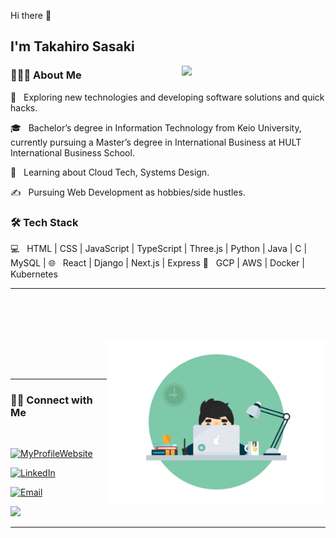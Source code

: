 Hi there 👋<h2> I'm Takahiro Sasaki</h2>
<img align='right' src="https://media.giphy.com/media/M9gbBd9nbDrOTu1Mqx/giphy.gif" width="230">
<h3> 👨🏻‍💻 About Me </h3>
🤔   Exploring new technologies and developing software solutions and quick hacks.

🎓   Bachelor’s degree in Information Technology from Keio University, currently pursuing a Master’s degree in International Business at HULT International Business School.

🌱   Learning about Cloud Tech, Systems Design.

✍️   Pursuing Web Development as hobbies/side hustles.

<h3>🛠 Tech Stack</h3>
💻   HTML | CSS | JavaScript | TypeScript | Three.js | Python | Java | C | MySQL | 
🌐   React | Django | Next.js | Express
🔧   GCP | AWS | Docker | Kubernetes
<hr>
<br/><br/>


<br/>
<br/>
<img src="https://github.com/nirala69/nirala69/blob/master/70804f7e25b11f29db904f2fa7b4cd9d.gif" width="350" align='right'>

<br><br>

<hr>
<h3> 🤝🏻 Connect with Me </h3>
<br>
<p align="left">
<a href="https://sonorous-folio-411705.web.app/"><img alt="MyProfileWebsite" src="https://img.shields.io/badge/sonorous--folio--411705.web.app-black?style=flat-square&logo=google-chrome"></a>

<a href="https://www.linkedin.com/in/takahiro-sasaki-463ab1273/"><img alt="LinkedIn" src="https://img.shields.io/badge/LinkedIn-Takahiro%20Sasaki-blue?style=flat-square&logo=linkedin"></a>

<a href="mailto:takahiro.sasaki.j@gmail.com"><img alt="Email" src="https://img.shields.io/badge/Email-takahiro.sasaki.j@gmail.com-blue?style=flat-square&logo=gmail"></a>

</p>
 <img src="https://media.giphy.com/media/dxn6fRlTIShoeBr69N/giphy.gif" width="30">

<hr>

